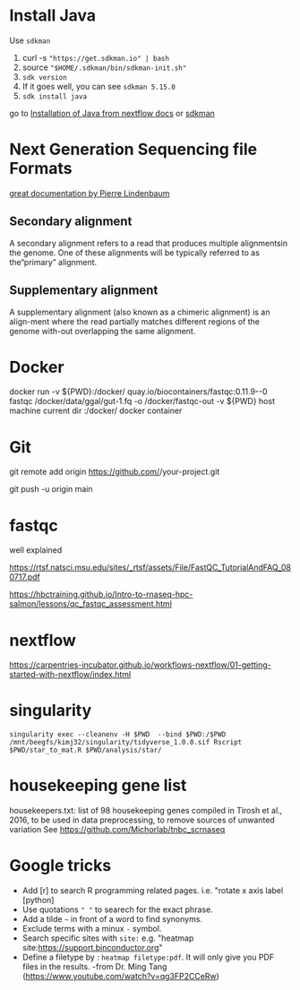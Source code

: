 # Install Java
Use `sdkman`
1. curl -s `"https://get.sdkman.io" | bash`
2. source `"$HOME/.sdkman/bin/sdkman-init.sh"`
3. `sdk version`
4. If it goes well, you can see `sdkman 5.15.0`
5. `sdk install java`

go to [Installation of Java from nextflow docs](https://www.nextflow.io/docs/latest/getstarted.html) or [sdkman](https://sdkman.io/install)

# Next Generation Sequencing file Formats

[great documentation by Pierre Lindenbaum
](https://www.slideshare.net/lindenb/next-generation-sequencing-file-formats-2017)

## Secondary alignment
A secondary alignment refers to a read that produces multiple alignmentsin the genome. One of these alignments will be typically referred to as the“primary” alignment.

## Supplementary alignment
A supplementary alignment (also known as a chimeric alignment) is an align-ment where the read partially matches different regions of the genome with-out overlapping the same alignment.

# Docker
docker run -v ${PWD}:/docker/ quay.io/biocontainers/fastqc:0.11.9--0 fastqc /docker/data/ggal/gut-1.fq -o /docker/fastqc-out
-v ${PWD} host machine current dir
:/docker/ docker container

# Git
git remote add origin https://github.com/<your-github-username>/your-project.git

git push -u origin main

# fastqc

well explained

https://rtsf.natsci.msu.edu/sites/_rtsf/assets/File/FastQC_TutorialAndFAQ_080717.pdf

https://hbctraining.github.io/Intro-to-rnaseq-hpc-salmon/lessons/qc_fastqc_assessment.html


# nextflow

https://carpentries-incubator.github.io/workflows-nextflow/01-getting-started-with-nextflow/index.html

# singularity
```
singularity exec --cleanenv -H $PWD  --bind $PWD:/$PWD /mnt/beegfs/kimj32/singularity/tidyverse_1.0.0.sif Rscript $PWD/star_to_mat.R $PWD/analysis/star/
```

# housekeeping gene list
housekeepers.txt: list of 98 housekeeping genes compiled in Tirosh et al., 2016, to be used in data preprocessing, to remove sources of unwanted variation
See https://github.com/Michorlab/tnbc_scrnaseq

# Google tricks
- Add [r] to search R programming related pages. i.e. "rotate x axis label [python]
- Use quotations `" "` to searech for the exact phrase.
- Add a tilde `~` in front of a word to find synonyms.
- Exclude terms with a minux `-` symbol.
- Search specific sites with `site:` e.g. "heatmap site:https://support.binconductor.org"
- Define a filetype by : `heatmap filetype:pdf`. It will only give you PDF files in the results. -from Dr. Ming Tang (https://www.youtube.com/watch?v=qg3FP2CCeRw)
